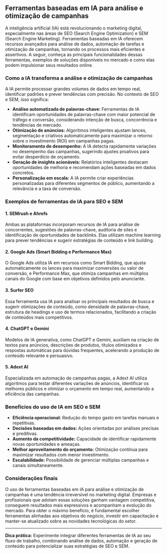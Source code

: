 ## Ferramentas baseadas em IA para análise e otimização de campanhas

A inteligência artificial (IA) está revolucionando o marketing digital, especialmente nas áreas de SEO (Search Engine Optimization) e SEM (Search Engine Marketing). Ferramentas baseadas em IA oferecem recursos avançados para análise de dados, automação de tarefas e otimização de campanhas, tornando os processos mais eficientes e assertivos. A seguir, conheça as principais funcionalidades dessas ferramentas, exemplos de soluções disponíveis no mercado e como elas podem impulsionar seus resultados online.

### Como a IA transforma a análise e otimização de campanhas

A IA permite processar grandes volumes de dados em tempo real, identificar padrões e prever tendências com precisão. No contexto de SEO e SEM, isso significa:

- **Análise automatizada de palavras-chave:** Ferramentas de IA identificam oportunidades de palavras-chave com maior potencial de tráfego e conversão, considerando intenção de busca, concorrência e tendências de mercado.
- **Otimização de anúncios:** Algoritmos inteligentes ajustam lances, segmentação e criativos automaticamente para maximizar o retorno sobre o investimento (ROI) em campanhas pagas.
- **Monitoramento de desempenho:** A IA detecta rapidamente variações no desempenho das campanhas, sugerindo ajustes proativos para evitar desperdício de orçamento.
- **Geração de insights acionáveis:** Relatórios inteligentes destacam oportunidades de melhoria e recomendam ações baseadas em dados concretos.
- **Personalização em escala:** A IA permite criar experiências personalizadas para diferentes segmentos de público, aumentando a relevância e a taxa de conversão.

### Exemplos de ferramentas de IA para SEO e SEM

#### 1. **SEMrush e Ahrefs**
Ambas as plataformas incorporam recursos de IA para análise de concorrentes, sugestões de palavras-chave, auditoria de sites e identificação de oportunidades de backlinks. Elas utilizam machine learning para prever tendências e sugerir estratégias de conteúdo e link building.

#### 2. **Google Ads (Smart Bidding e Performance Max)**
O Google Ads utiliza IA em recursos como Smart Bidding, que ajusta automaticamente os lances para maximizar conversões ou valor de conversão, e Performance Max, que otimiza campanhas em múltiplos canais do Google com base em objetivos definidos pelo anunciante.

#### 3. **Surfer SEO**
Essa ferramenta usa IA para analisar os principais resultados de busca e sugerir otimizações de conteúdo, como densidade de palavras-chave, estrutura de headings e uso de termos relacionados, facilitando a criação de conteúdos mais competitivos.

#### 4. **ChatGPT e Gemini**
Modelos de IA generativa, como ChatGPT e Gemini, auxiliam na criação de textos para anúncios, descrições de produtos, títulos otimizados e respostas automáticas para dúvidas frequentes, acelerando a produção de conteúdo relevante e persuasivo.

#### 5. **Adext AI**
Especializada em automação de campanhas pagas, a Adext AI utiliza algoritmos para testar diferentes variações de anúncios, identificar os melhores públicos e otimizar o orçamento em tempo real, aumentando a eficiência das campanhas.

### Benefícios do uso de IA em SEO e SEM

- **Eficiência operacional:** Redução do tempo gasto em tarefas manuais e repetitivas.
- **Decisões baseadas em dados:** Ações orientadas por análises precisas e preditivas.
- **Aumento da competitividade:** Capacidade de identificar rapidamente novas oportunidades e ameaças.
- **Melhor aproveitamento do orçamento:** Otimização contínua para maximizar resultados com menor investimento.
- **Escalabilidade:** Possibilidade de gerenciar múltiplas campanhas e canais simultaneamente.

### Considerações finais

O uso de ferramentas baseadas em IA para análise e otimização de campanhas é uma tendência irreversível no marketing digital. Empresas e profissionais que adotam essas soluções ganham vantagem competitiva, conseguem resultados mais expressivos e acompanham a evolução do mercado. Para obter o máximo benefício, é fundamental escolher ferramentas alinhadas aos objetivos do negócio, investir em capacitação e manter-se atualizado sobre as novidades tecnológicas do setor.

---

**Dica prática:** Experimente integrar diferentes ferramentas de IA ao seu fluxo de trabalho, combinando análise de dados, automação e geração de conteúdo para potencializar suas estratégias de SEO e SEM.